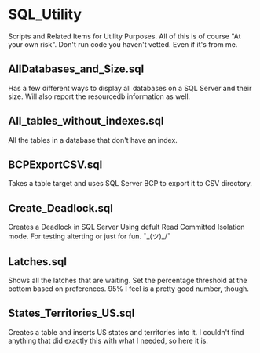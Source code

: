 # SQL_Utility
Scripts and Related Items for Utility Purposes.
All of this is of course "At your own risk". Don't run code you haven't vetted. Even if it's from me.

## AllDatabases_and_Size.sql
Has a few different ways to display all databases on a SQL Server and their size. Will also report the resourcedb information as well.

## All_tables_without_indexes.sql
All the tables in a database that don't have an index.

##  BCPExportCSV.sql
Takes a table target and uses SQL Server BCP to export it to CSV directory.

## Create_Deadlock.sql
Creates a Deadlock in SQL Server Using defult Read Committed Isolation mode. For testing alterting or just for fun. ¯\_(ツ)_/¯

##  Latches.sql
Shows all the latches that are waiting. Set the percentage threshold at the bottom based on preferences. 95% I feel is a pretty good number, though.

## States_Territories_US.sql
Creates a table and inserts US states and territories into it. I couldn't find anything that did exactly this with what I needed, so here it is.
